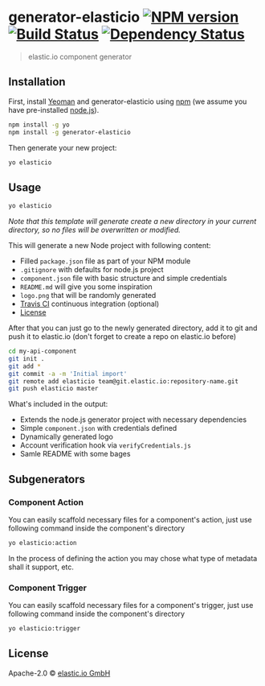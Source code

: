 # generator-elasticio [![NPM version][npm-image]][npm-url] [![Build Status][travis-image]][travis-url] [![Dependency Status][daviddm-image]][daviddm-url]
> elastic.io component generator

## Installation

First, install [Yeoman](http://yeoman.io) and generator-elasticio using [npm](https://www.npmjs.com/) (we assume you have pre-installed [node.js](https://nodejs.org/)).

```bash
npm install -g yo
npm install -g generator-elasticio
```

Then generate your new project:

```bash
yo elasticio
```

## Usage

```bash
yo elasticio
```

*Note that this template will generate create a new directory in your 
current directory, so no files will be overwritten or modified.*

This will generate a new Node project with following content:

- Filled `package.json` file as part of your NPM module
- `.gitignore` with defaults for node.js project
- `component.json` file with basic structure and simple credentials 
- `README.md` will give you some inspiration
- `logo.png` that will be randomly generated
- [Travis CI](https://travis-ci.org/) continuous integration (optional)
- [License](https://spdx.org/licenses/)

After that you can just go to the newly generated directory, add it to
git and push it to elastic.io (don't forget to create a repo on elastic.io
before)

```bash
cd my-api-component
git init .
git add *
git commit -a -m 'Initial import'
git remote add elasticio team@git.elastic.io:repository-name.git
git push elasticio master
```

What's included in the output:
- Extends the node.js generator project with necessary dependencies
- Simple ``component.json`` with credentials defined
- Dynamically generated logo
- Account verification hook via ``verifyCredentials.js``
- Samle README with some bages

## Subgenerators

### Component Action

You can easily scaffold necessary files for a component's action, just 
use following command inside the component's directory

```bash
yo elasticio:action
```
In the process of defining the action you may chose what type of metadata shall it support, etc.

### Component Trigger

You can easily scaffold necessary files for a component's trigger, just 
use following command inside the component's directory

```bash
yo elasticio:trigger
```

## License

Apache-2.0 © [elastic.io GmbH](http://www.elastic.io)


[npm-image]: https://badge.fury.io/js/generator-elasticio.svg
[npm-url]: https://npmjs.org/package/generator-elasticio
[travis-image]: https://travis-ci.org/elasticio/generator-elasticio.svg?branch=master
[travis-url]: https://travis-ci.org/elasticio/generator-elasticio
[daviddm-image]: https://david-dm.org/elasticio/generator-elasticio.svg?theme=shields.io
[daviddm-url]: https://david-dm.org/elasticio/generator-elasticio
